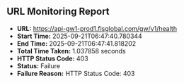 ## URL Monitoring Report

- **URL:** https://api-gw1-prod1.fisglobal.com/gw/v1/health
- **Start Time:** 2025-09-21T06:47:40.780344
- **End Time:** 2025-09-21T06:47:41.818202
- **Total Time Taken:** 1.037858 seconds
- **HTTP Status Code:** 403
- **Status:** Failure
- **Failure Reason:** HTTP Status Code: 403
